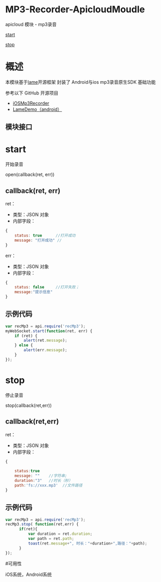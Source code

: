 # MP3-Recorder-ApicloudMoudle
apicloud 模块 - mp3录音


<div class="outline">

[start](#a1)

[stop](#a2)



<!--[listenerMiniLanuchApp](#listenerMiniLanuchApp)-->
</div>

# **概述**

本模块基于<a href="http://lame.sourceforge.net/" target="_blank">lame</a>开源框架 
封装了 Android与ios  mp3录音原生SDK 基础功能 

参考以下 GitHub 开源项目
- <a href="https://github.com/rpplusplus/iOSMp3Recorder" target="_blank">iOSMp3Recorder</a>
- <a href="https://github.com/begin1209/LameDemo" target="_blank">LameDemo（android）</a>

## **模块接口**
    
<div id="a1"></div>

# **start**
开始录音

open(callback(ret, err))

## callback(ret, err)

ret：

- 类型：JSON 对象
- 内部字段：

```js
{
    status: true      //打开成功
    message: "打开成功" // 
}
```
err：

- 类型：JSON 对象
- 内部字段：

```js
{
    status: false     //打开失败；
    message:"提示信息"      
}
```
## 示例代码

```js
var recMp3 = api.require('recMp3');
myWebSocket.start(function(ret, err) {
    if (ret) {
        alert(ret.message);
    } else {
        alert(err.message);
    }
});
```

<div id="a2"></div>

# **stop**

停止录音

stop(callback(ret,err))

## callback(ret,err)

ret：

- 类型：JSON 对象
- 内部字段：

```js
{
     
    status:true      
    message: ""    //字符串;
    duration:"3"   //时长（秒）
    path:'fs://xxx.mp3'  //文件路径
}
```

## 示例代码

```js
var recMp3 = api.require('recMp3');
recMp3.stop( function(ret,err) {
      if(ret){
          var duration = ret.duration;
          var path = ret.path;
          toast(ret.message+", 时长："+duration+",路径："+path);
      }
});
```

#可用性

iOS系统，Android系统